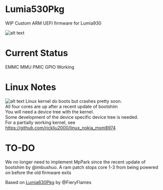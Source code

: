 # Lumia530Pkg
WIP Custom ARM UEFI firmware for Lumia930

![alt text](https://blog.rickliu.im/wp-content/uploads/2019/04/IMG_20190308_220745.jpg "Boot manager on Lumia930")

# Current Status
EMMC MMU PMIC GPIO Working

# Linux Notes
![alt text](https://blog.rickliu.im/wp-content/uploads/2019/03/Four_Penguins.jpeg)
Linux kernel do boots but crashes pretty soon.\
All four cores are up after a recent update of bootshim\
You will need a device tree with the kernel.\
Some development of the device specific device tree is needed.\
For a partially working kernel, see https://github.com/rickliu2000/linux_nokia_msm8974

# TO-DO
We no longer need to implement MpPark since the recent update of bootshim by @imbushuo. A ram patch stops core 1-3 from being powered on before the old firmware exits

Based on [Lumia630Pkg](https://github.com/FieryFlames/Lumia630Pkg) by @FieryFlames
